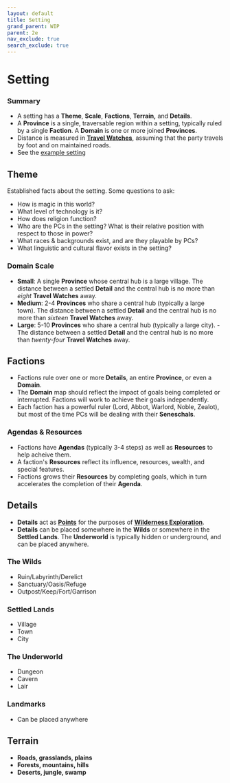 ```yaml
---
layout: default
title: Setting
grand_parent: WIP
parent: 2e
nav_exclude: true
search_exclude: true
---
```


# Setting

### Summary
- A setting has a **Theme**, **Scale**, **Factions**, **Terrain,** and **Details**. 
- A **Province** is a single, traversable region within a setting, typically ruled by a single **Faction**. A **Domain** is one or more joined **Provinces**.
- Distance is measured in [**Travel Watches**](/wip/2e/wilderness-exploration/#travel), assuming that the party travels by foot and on maintained roads.
- See the [example setting](/wip/2e/example-setting)

## Theme
Established facts about the setting. Some questions to ask: 
- How is magic in this world?
- What level of technology is it?
- How does religion function?
- Who are the PCs in the setting? What is their relative position with respect to those in power?
- What races & backgrounds exist, and are they playable by PCs?
- What linguistic and cultural flavor exists in the setting?

### Domain Scale
- **Small**: A single **Province** whose central hub is a large village.  The distance between a settled **Detail** and the central hub is no more than _eight_ **Travel Watches** away.  
- **Medium**: 2-4 **Provinces** who share a central hub (typically a large town). The distance between a settled **Detail** and the central hub is no more than _sixteen_ **Travel Watches** away. 
- **Large**: 5-10 **Provinces** who share a central hub (typically a large city). - The distance between a settled **Detail** and the central hub is no more than _twenty-four_ **Travel Watches** away. 

## Factions
- Factions rule over one or more **Details**, an entire **Province**, or even a **Domain**. 
- The **Domain** map should reflect the impact of goals being completed or interrupted. Factions will work to achieve their goals independently.
- Each faction has a powerful ruler (Lord, Abbot, Warlord, Noble, Zealot), but most of the time PCs will be dealing with their **Seneschals**. 

### Agendas & Resources
- Factions have **Agendas** (typically 3-4 steps) as well as **Resources** to help acheive them. 
- A faction's **Resources** reflect its influence, resources, wealth, and special features. 
- Factions grows their **Resources** by completing goals, which in turn accelerates the completion of their **Agenda**.
## Details
- **Details** act as [**Points**](/wip/2e/wilderness-exploration/#points) for the purposes of [**Wilderness Exploration**](/wip/2e/wilderness-exploration).
- **Details** can be placed somewhere in the **Wilds** or somewhere in the **Settled Lands**. The **Underworld** is typically hidden or underground, and can be placed anywhere.

### The Wilds
- Ruin/Labyrinth/Derelict
- Sanctuary/Oasis/Refuge
- Outpost/Keep/Fort/Garrison

### Settled Lands
- Village
- Town
- City

### The Underworld
- Dungeon
- Cavern
- Lair

### Landmarks
- Can be placed anywhere

## Terrain
- **Roads, grasslands, plains**
- **Forests, mountains, hills** 
- **Deserts, jungle, swamp**  


